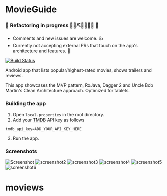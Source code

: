 # MovieGuide
### 🚧 Refactoring in progress 👷‍♀️⛏👷🔧️👷🔧 🚧

- Comments and new issues are welcome. 👍 
- Currently not accepting external PRs that touch on the app's architecture and features. 🛑 

[![Build Status](https://app.bitrise.io/app/e74daa103a89eb3f/status.svg?token=cNHddSJnkUmE_p7ZA9eruQ&branch=master)](https://app.bitrise.io/app/e74daa103a89eb3f)

Android app that lists popular/highest-rated movies, shows trailers and reviews.

This app showcases the MVP pattern, RxJava, Dagger 2 and Uncle Bob Martin's Clean Architecture approach.
Optimized for tablets.

### Building the app
1. Open `local.properties` in the root directory.
2. Add your [TMDB](https://themoviedb.org) API key as follows
```
tmdb_api_key=ADD_YOUR_API_KEY_HERE
```
3. Run the app.

### Screenshots
![Screenshot](http://i.imgur.com/72PypXCm.png) 
![screenshot2](http://imgur.com/I96Eka6m.png)
![screenshot3](http://imgur.com/4qHZcejm.png)
![screenshot4](http://imgur.com/m7J8HzUm.png)
![screenshot5](http://imgur.com/PwtjZHKm.png)
![screenshot6](http://imgur.com/kNHjCXSm.png)
# moviews
